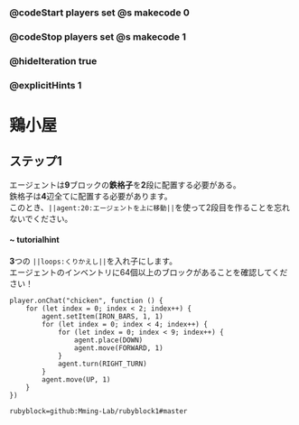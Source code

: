 ### @codeStart players set @s makecode 0
### @codeStop players set @s makecode 1

### @hideIteration true 
### @explicitHints 1


# 鶏小屋

## ステップ1
エージェントは**9**ブロックの**鉄格子**を**2**段に配置する必要がある。</br>
鉄格子は**4**辺全てに配置する必要があります。</br>
このとき、``||agent:20:エージェントを上に移動||``を使って2段目を作ることを忘れないでください。</br>

#### ~ tutorialhint
**3**つの ``||loops:くりかえし||``を入れ子にします。</br>
エージェントのインベントリに64個以上のブロックがあることを確認してください！</br>

```ghost
player.onChat("chicken", function () {
    for (let index = 0; index < 2; index++) {
        agent.setItem(IRON_BARS, 1, 1)
        for (let index = 0; index < 4; index++) {
            for (let index = 0; index < 9; index++) {
                agent.place(DOWN)
                agent.move(FORWARD, 1)
            }
            agent.turn(RIGHT_TURN)
        }
        agent.move(UP, 1)
    }
})

``` 
```package
rubyblock=github:Mming-Lab/rubyblock1#master
```